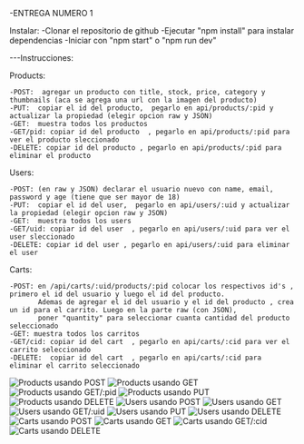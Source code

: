 -ENTREGA NUMERO 1

Instalar: 
-Clonar el repositorio de github 
-Ejecutar "npm install" para instalar dependencias
-Iniciar con "npm start" o "npm run dev"

---Instrucciones:

Products: 

    -POST:  agregar un producto con title, stock, price, category y thumbnails (aca se agrega una url con la imagen del producto)
    -PUT:  copiar el id del producto,  pegarlo en api/products/:pid y actualizar la propiedad (elegir opcion raw y JSON)
    -GET:  muestra todos los productos
    -GET/pid: copiar id del producto  , pegarlo en api/products/:pid para ver el producto sleccionado
    -DELETE: copiar id del producto , pegarlo en api/products/:pid para eliminar el producto

Users: 

    -POST: (en raw y JSON) declarar el usuario nuevo con name, email, password y age (tiene que ser mayor de 18)
    -PUT:  copiar el id del user,  pegarlo en api/users/:uid y actualizar la propiedad (elegir opcion raw y JSON)
    -GET:  muestra todos los users
    -GET/uid: copiar id del user  , pegarlo en api/users/:uid para ver el user sleccionado
    -DELETE: copiar id del user , pegarlo en api/users/:uid para eliminar el user

Carts:     

    -POST: en /api/carts/:uid/products/:pid colocar los respectivos id's , primero el id del usuario y luego el id del producto.
           Ademas de agregar el id del usuario y el id del producto , crea un id para el carrito. Luego en la parte raw (con JSON),
           poner "quantity" para seleccionar cuanta cantidad del producto seleccionado
    -GET: muestra todos los carritos
    -GET/cid: copiar id del cart  , pegarlo en api/carts/:cid para ver el carrito seleccionado
    -DELETE:  copiar id del cart  , pegarlo en api/carts/:cid para eliminar el carrito seleccionado

![Products usando POST](./img/products-POST.png)
![Products usando GET](./img/products-GET.png)
![Products usando GET/:pid](./img/products-GET-pid.png)
![Products usando PUT](./img/products-PUT.png)
![Products usando DELETE](./img/products-DELETE.png)
![Users usando POST](./img/users-POST.png)
![Users usando GET](./img/users-GET.png)
![Users usando GET/:uid](./img/users-GET-uid.png)
![Users usando PUT](./img/users-PUT.png)
![Users usando DELETE](./img/users-DELETE.png)
![Carts usando POST](./img/carts-POST.png)
![Carts usando GET](./img/carts-GET.png)
![Carts usando GET/:cid](./img/carts-GET-cid.png)
![Carts usando DELETE](./img/carts-DELETE.png)

